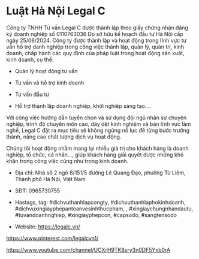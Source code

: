 # Luật Hà Nội Legal C

Công ty TNHH Tư vấn Legal C được thành lập theo giấy chứng nhận đăng ký doanh nghiệp số 0110763036 Do sở hữu kế hoạch đầu tư Hà Nội cấp ngày 25/06/2024. Công ty được thành lập và hoạt động trong lĩnh vực tư vấn hỗ trợ danh nghiệp trong công việc thành lập, quản lý, quản trị, kinh doanh, chấp hành các quy định của pháp luật trong hoạt động sản xuất, kinh doanh, cụ thể:

- Quản lý hoạt động tư vấn

- Tư vấn và hỗ trợ kinh doanh

- Tư vấn đầu tư

- Hỗ trợ thành lập doanh nghiệp, khởi nghiệp sáng tạo….

Với công việc hướng dẫn tuyển chọn và sử dụng đội ngũ nhân sự chuyên nghiệp, trình độ chuyên môn cao, dày dệt kinh nghiệm và bản lĩnh vực làm nghề, Legal C đặt ra mục tiêu sẽ không ngừng nỗ lực để từng bước trưởng thành, nâng cao chất lượng dịch vụ hoạt động.

Chúng tôi hoạt động nhằm mang lại nhiều giá trị cho khách hàng là doanh nghiệp, tổ chức, cá nhân..., giúp khách hàng giải quyết được những khó khăn trong công việc cũng như trong kinh doanh.

- Địa chỉ: Nhà số 2 ngõ 8/151/5 đường Lê Quang Đạo, phường Từ Liêm, Thành phố Hà Nội, Việt Nam

- SĐT: 0965730755

- Hastags, tag: #dichvuthanhlapcongty, #dichvuthanhlaphokinhdoanh, #dichvuxingiayphepantoanvesinhthucpham, , #xingiaychungnhandautu, #tuvandoanhnghiep, #xingiayphepcon, #capsodo, #sangtensodo

- Website: https://legalc.vn/

https://www.pinterest.com/legalcvn1/

https://www.youtube.com/channel/UCXrH9TK8sry3n0DF5Yxb0rA

